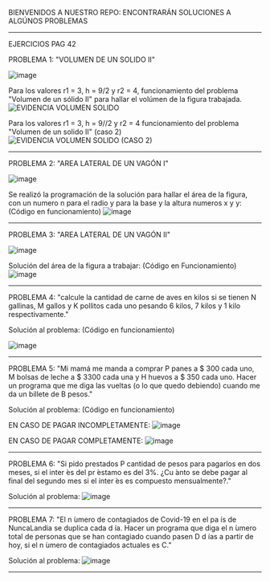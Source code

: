 BIENVENIDOS A NUESTRO REPO: ENCONTRARÁN SOLUCIONES A ALGÚNOS PROBLEMAS
_________________________________________________________________________________________________

EJERCICIOS PAG 42

PROBLEMA 1: "VOLUMEN DE UN SOLIDO II"

![image](https://github.com/user-attachments/assets/a8ea9c6b-f984-49bb-ab60-9f0c25b2fa26)


Para los valores r1 = 3, h = 9/2 y r2 = 4, funcionamiento del problema "Volumen de un sólido II" para hallar el volúmen de la figura trabajada.
![EVIDENCIA VOLUMEN SOLIDO](https://github.com/user-attachments/assets/614dc46e-6482-491a-a0ae-becb520b6b45)

Para los valores r1 = 3, h = 9//2 y r2 = 4 funcionamiento del problema "Volumen de un solido II" (caso 2)
![EVIDENCIA VOLUMEN SOLIDO (CASO 2)](https://github.com/user-attachments/assets/b920edca-1634-4b88-81a4-e4031512c233)

_________________________________________________________________________________________________

PROBLEMA 2: "AREA LATERAL DE UN VAGÓN I"

![image](https://github.com/user-attachments/assets/62488c67-73a5-46ba-92cb-89f891881d4e)


Se realizó la programación de la solución para hallar el área de la figura, con un numero n para el radio y para la base y la altura numeros x y y: (Código en funcionamiento)
![image](https://github.com/user-attachments/assets/efec81a4-e06a-4942-8059-9811c248af21)

_________________________________________________________________________________________________

PROBLEMA 3: "AREA LATERAL DE UN VAGÓN II"

![image](https://github.com/user-attachments/assets/bac89b91-c267-43b6-b5a1-ccec43b58838)

Solución del área de la figura a trabajar: (Código en Funcionamiento)
![image](https://github.com/user-attachments/assets/450efe7c-0eca-41fb-88be-ac19f65ab0a7)

_________________________________________________________________________________________________

PROBLEMA 4: "calcule la cantidad de carne de aves en kilos
si se tienen N gallinas, M gallos y K pollitos cada uno pesando 6
kilos, 7 kilos y 1 kilo respectivamente."

Solución al problema: (Código en funcionamiento)

![image](https://github.com/user-attachments/assets/41c2ded7-324a-4277-ae7f-a13f04a0dd69)

_________________________________________________________________________________________________

PROBLEMA 5: "Mi mamá me manda a comprar P panes a $ 300 cada uno, M bolsas
de leche a $ 3300 cada una y H huevos a $ 350 cada uno. Hacer un
programa que me diga las vueltas (o lo que quedo debiendo) cuando
me da un billete de B pesos."

Solución al problema: (Código en funcionamiento)

EN CASO DE PAGAR INCOMPLETAMENTE:
![image](https://github.com/user-attachments/assets/62071c40-35c5-4ed7-88a4-7e722bd14528)

EN CASO DE PAGAR COMPLETAMENTE:
![image](https://github.com/user-attachments/assets/00ed2cf3-39dd-4747-943e-e3ce524b075c)

_________________________________________________________________________________________________

PROBLEMA 6: "Si pido prestados P cantidad de pesos para pagarlos en dos meses, si
el inter ́es del pr ́estamo es del 3%. ¿Cu ́anto se debe pagar al final del
segundo mes si el inter ́es es compuesto mensualmente?."

Solución al problema:
![image](https://github.com/user-attachments/assets/4d63945d-5e27-4b3d-b666-a2d2e28c2cf4)

_________________________________________________________________________________________________

PROBLEMA 7: "El n ́umero de contagiados de Covid-19 en el pa ́ıs de NuncaLandia se
duplica cada d ́ıa. Hacer un programa que diga el n ́umero total de
personas que se han contagiado cuando pasen D d ́ıas a partir de hoy,
si el n ́umero de contagiados actuales es C."

Solución al problema:
![image](https://github.com/user-attachments/assets/07446525-6c58-417b-9945-b5afe3686eb3)

_________________________________________________________________________________________________













